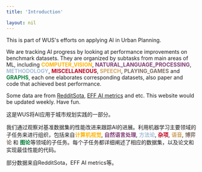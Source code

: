 ```yaml
---
title: 'Introduction'

layout: nil
---
```


This is part of WUS's efforts on applying AI in Urban Planning.  

We are tracking AI progress by looking at performance improvements on benchmark datasets. They are organized by subtasks from main areas of ML, including <span style="color:#FFB300;font-weight:bold">COMPUTER_VISION</span>, <span style="color:#803E75;font-weight:bold">NATURAL_LANGUAGE_PROCESSING</span>, <span style="color:#A6BDD7;font-weight:bold">METHODOLOGY</span>, <span style="color:#C10020;font-weight:bold">MISCELLANEOUS</span>, <span style="color:#CEA262;font-weight:bold">SPEECH</span>, <span style="color:#817066;font-weight:bold">PLAYING_GAMES</span> and <span style="color:#007D34;font-weight:bold">GRAPHS</span>, each one elaborates corresponding datasets, also paper and code that achieved best performance.  

Some data are from [RedditSota](https://github.com/RedditSota/state-of-the-art-result-for-machine-learning-problems), [EFF AI metrics](https://github.com/AI-metrics/AI-metrics) and etc. This website would be updated weekly. Have fun.  
  
  

这是WUS将AI应用于城市规划实践的一部分。  

我们通过观察对基准数据集的性能改进来跟踪AI的进展。利用机器学习主要领域的子任务来进行组织，包括来自<span style="color:#FFB300;font-weight:bold">计算机视觉</span>, <span style="color:#803E75;font-weight:bold">自然语言处理</span>, <span style="color:#A6BDD7;font-weight:bold">方法论</span>, <span style="color:#C10020;font-weight:bold">杂项</span>, <span style="color:#CEA262;font-weight:bold">语音</span>, <span style="color:#817066;font-weight:bold">博弈论</span> 和 <span style="color:#007D34;font-weight:bold">图论</span>等领域的子任务。每个子任务都详细阐述了相应的数据集，以及论文和实现最佳性能的代码。  

部分数据来自RedditSota，EFF AI metrics等。  


